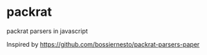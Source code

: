 # packrat
packrat parsers in javascript

Inspired by https://github.com/bossiernesto/packrat-parsers-paper
